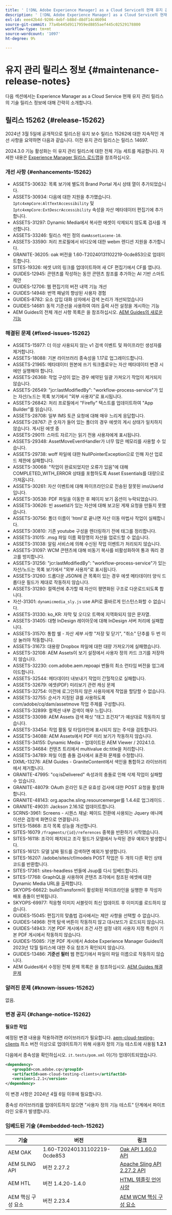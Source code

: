 ```yaml
---
title: ' [!DNL Adobe Experience Manager] as a Cloud Service의 현재 유지 관리 릴리스 정보입니다.'
description: ' [!DNL Adobe Experience Manager] as a Cloud Service의 현재 유지 관리 릴리스 정보입니다.'
exl-id: eee42b4d-9206-4ebf-b88d-d8df14c46094
source-git-commit: 77a4b445d9117959ed8855aef445c02529178800
workflow-type: tm+mt
source-wordcount: '1097'
ht-degree: 9%

---
```


# 유지 관리 릴리스 정보 {#maintenance-release-notes}

다음 섹션에서는 Experience Manager as a Cloud Service 현재 유지 관리 릴리스의 기술 릴리스 정보에 대해 간략히 소개합니다.

## 릴리스 15262 {#release-15262}

2024년 3월 5일에 공개적으로 릴리스된 유지 보수 릴리스 15262에 대한 지속적인 개선 사항을 요약하면 다음과 같습니다. 이전 유지 관리 릴리스는 릴리스 14697.

2024.3.0 기능 활성화는 이 유지 관리 릴리스에 대한 전체 기능 세트를 제공합니다. 자세한 내용은 [Experience Manager 릴리스 로드맵](https://experienceleague.adobe.com/docs/experience-manager-release-information/aem-release-updates/update-releases-roadmap.html)을 참조하십시오.

### 개선 사항 {#enhancements-15262}

* ASSETS-30632: 목록 보기에 별도의 Brand Portal 게시 상태 열이 추가되었습니다.
* ASSETS-30934: 다음에 대한 지원을 추가했습니다. `Iptc4xmpCore:AltTextAccessibility` 및 `Iptc4xmpCore:ExtDescrAccessibility` 속성을 자산 메타데이터 편집기에 추가합니다.
* ASSETS-31297: Dynamic Media에서 복사한 에셋이 삭제되지 않도록 검사를 개선합니다.
* ASSETS-33246: 릴리스 색인 정의 `damAssetLucene-10`.
* ASSETS-33590: 처리 프로필에서 비디오에 대한 webm 렌디션 지원을 추가합니다.
* GRANITE-36205: oak 버전을 1.60-T20240131102219-0cde853으로 업데이트합니다.
* SITES-19326: 에셋 UI의 링크를 업데이트하여 새 CF 편집기에서 CF를 엽니다.
* GUIDES-12945: 콘텐츠를 작성하는 동안 콘텐츠 참조를 추가하는 AI 기반 스마트 제안
* GUIDES-12706: 웹 편집기의 버전 내역 기능 개선
* GUIDES-14948: 번역 패널의 향상된 사용자 경험
* GUIDES-8782: 요소 삽입 대화 상자에서 검색 논리가 개선되었습니다
* GUIDES-14681: 동적 기준선을 사용하여 여러 출력 사전 설정을 게시하는 기능
* AEM Guides의 전체 개선 사항 목록은 을 참조하십시오. [AEM Guides의 새로운 기능](https://experienceleague.adobe.com/docs/experience-manager-guides/using/release-info/release-notes/cloud-release-notes/2024-releases/2402-release/whats-new-2024-2-0.html?lang=en#release-info)

### 해결된 문제 {#fixed-issues-15262}

* ASSETS-15977: 더 이상 사용되지 않는 v1 검색 이벤트 및 파이프라인 생성자를 제거합니다.
* ASSETS-18088: 기본 라이브러리 종속성을 1.17로 업그레이드합니다.
* ASSETS-21965: 메타데이터 원본에 쓰기 워크플로우는 자산 메타데이터 변경 시에만 실행해야 합니다.
* ASSETS-26368: 작업 구성이 없는 경우 예약된 일괄 가져오기 작업이 제거되지 않습니다.
* ASSETS-26549: &quot;jcr:lastModifiedBy&quot;: &quot;workflow-process-service&quot;가 있는 자산/노드는 목록 보기에서 &quot;외부 사용자&quot;로 표시됩니다.
* ASSETS-26842: 처리 프로필에서 &quot;Firefly&quot; 텍스트를 업데이트하여 &quot;App Builder&quot;를 읽습니다.
* ASSETS-28708: 일부 IMS 토큰 요청에 대해 매우 느리게 응답합니다.
* ASSETS-28767: 큰 숫자가 들어 있는 폴더의 경우 에셋의 게시 상태가 일치하지 않습니다. 게시된 에셋 중
* ASSETS-29011: 스마트 자르기는 읽기 전용 사용자에게 표시됩니다.
* ASSETS-29348: AssetMoveEventHandler가 너무 많은 메모리를 사용할 수 있습니다.
* ASSETS-29738: woff 파일에 대한 NullPointerException으로 인해 자산 업로드 제한에 실패합니다.
* ASSETS-30068: &quot;작업이 완료되었지만 오류가 있음&quot;에 대해 COMPLETED_WITH_ERROR 상태를 포함하도록 Asset Essentials를 대량으로 가져옵니다.
* ASSETS-30261: 자산 이벤트에 대해 파이프라인으로 전송된 잘못된 imsUserId입니다.
* ASSETS-30538: PDF 파일을 이동한 후 페이지 보기 옵션이 누락되었습니다.
* ASSETS-30626: 빈 assetId가 있는 자산에 대해 보고된 게재 요청을 만들지 못했습니다.
* ASSETS-30756: 폴더 이름이 &#39;html&#39;로 끝나면 자산 이동 마법사 작업이 실패합니다.
* ASSETS-30810: 기존 youtube 구성을 렌더링하기 전에 태그를 정리합니다.
* ASSETS-31015: .msg 파일 이름 확장명의 자산을 업로드할 수 없습니다.
* ASSETS-31038: 알림 서비스에 의해 수신된 작업 이벤트가 처리되지 않습니다.
* ASSETS-31097: WCM 콘텐츠에 대해 비동기 복사를 비활성화하여 통과 쿼리 경고를 방지합니다.
* ASSETS-31256: &quot;jcr:lastModifiedBy&quot;: &quot;workflow-process-service&quot;가 있는 자산/노드는 목록 보기에서 &quot;외부 사용자&quot;로 표시됩니다.
* ASSETS-31260: 드롭다운 JSON에 큰 목록이 있는 경우 에셋 메타데이터 양식 드롭다운 필드가 제대로 작동하지 않습니다.
* ASSETS-31280: 컬렉션에 추가할 때 자산이 평면화된 구조로 다운로드되도록 합니다.
* 자산-31301: `dynamicmedia_sly.js` use API로 올바르게 인스턴스화할 수 없습니다.
* ASSETS-31330: ko_KR: 자막 및 오디오 트랙에 지역화되지 않은 문자열.
* ASSETS-31405: 대형 InDesign 레이아웃에 대해 InDesign 서버 처리에 실패합니다.
* ASSETS-31570: 통합 쉘 - 자산 세부 사항 &quot;저장 및 닫기&quot;, &quot;취소&quot; 단추를 두 번 이상 눌러야 작동합니다.
* ASSETS-31673: 대용량 Dropbox 파일에 대한 대량 가져오기에 실패했습니다.
* ASSETS-32108: AEM Assets이 보기 설정에서 사용자 정의 카드 크기를 저장하지 않습니다.
* ASSETS-32230: com.adobe.aem.repoapi 번들의 최소 런타임 버전을 업그레이드합니다.
* ASSETS-32544: 메타데이터 내보내기 작업이 간헐적으로 실패합니다.
* ASSETS-32679: 에셋(PDF) 미리보기 관련 캐싱 문제
* ASSETS-32754: 이전에 로그인하지 않은 사용자에게 작업을 할당할 수 없습니다.
* ASSETS-32755: 순서가 지정된 큐를 사용하도록 com/adobe/cq/dam/assetmove 작업 주제를 구성합니다.
* ASSETS-32899: 컬렉션 내부 검색이 매우 느립니다.
* ASSETS-33098: AEM Assets 검색 패싯 &quot;태그 조건자&quot;가 예상대로 작동하지 않습니다.
* ASSETS-33454: 작업 활동 및 타임라인에 표시되지 않는 주석을 검토합니다.
* ASSETS-34088: AEM Assets에서 PDF 미리 보기가 작동하지 않습니다.
* ASSETS-34155: Dynamic Media - 업데이트된 AEM Viewer / 2024.1.0.
* ASSETS-34684: 컨텐츠 트리에서 multivalue dc:title을 처리합니다.
* ASSETS-34789: 파일 이름 충돌 검사에서 표준화 문제를 수정합니다.
* DXML-13276: AEM Guides - GraniteContent에서 색인을 통합하고 라이브러리에서 제거합니다.
* GRANITE-47995: &quot;cq:isDelivered&quot; 속성과의 충돌로 인해 삭제 작업이 실패할 수 있습니다.
* GRANITE-48079: OAuth 온라인 토큰 유효성 검사에 대한 POST 요청을 활성화합니다.
* GRANITE-48143: org.apache.sling.resourcemerger를 1.4.4로 업그레이드 .
* GRANITE-49031: Jackson 2.16.1로 업데이트합니다.
* SCRNS-3961: Screens - 시퀀스 채널: 페이드 전환에 사용되는 Jquery 애니메이션은 검정색 화면으로 연결됩니다.
* SITES-15868: 조각 목록 성능을 개선합니다.
* SITES-16079 `/fragments/{id}/references` 중복을 반환하기 시작했습니다.
* SITES-16118: 조각이 패치되고 조각 필드가 모델에서 누락된 경우 예외가 발생합니다.
* SITES-16121: 모델 날짜 필드를 검색하면 예외가 발생합니다.
* SITES-16207: /adobe/sites/cf/models POST 작업은 두 개의 다른 확인 상태 코드를 반환합니다.
* SITES-17361: sites-headless 번들에 Jsup를 다시 임베드합니다.
* SITES-17768: GraphQL을 사용하여 콘텐츠 조각에서 참조된 에셋에 대한 Dynamic Media URL을 출력합니다.
* SKYOPS-66622: buildTransform이 활성화된 파이프라인을 실행한 후 작성자 배포 충돌이 반복됩니다.
* SKYOPS-69977: 적응형 이미지 서블릿이 최신 업데이트 후 이미지를 로드하지 않습니다.
* GUIDES-15045: 편집기의 맞춤법 검사에서는 제안 사항을 선택할 수 없습니다.
* GUIDES-14968: 전역 탐색 버튼이 작동하지 않고 대시보드가 로드되지 않습니다.
* GUIDES-14943: 기본 PDF 게시에서 조건 사전 설정 내의 사용자 지정 특성이 기본 PDF 게시에서 작동하지 않습니다.
* GUIDES-15085: 기본 PDF 게시에서 Adobe Experience Manager Guides의 2023년 12월 릴리스에 대한 주요 참조가 확인되지 않습니다.
* GUIDES-13486: **기준선 필터** 웹 편집기에서 파일이 파일 이름으로 작동하지 않습니다.
* AEM Guides에서 수정된 전체 문제 목록은 을 참조하십시오. [AEM Guides 해결 문제](https://experienceleague.adobe.com/docs/experience-manager-guides/using/release-info/release-notes/cloud-release-notes/2024-releases/2402-release/fixed-issues-2024-2-0.html?lang=en#release-info)

### 알려진 문제 {#known-issues-15262}

없음.

### 변경 공지 {#change-notice-15262}

**필요한 작업**

예정된 변경 내용을 적용하려면 라이브러리가 필요합니다. [aem-cloud-testing-clients](https://github.com/adobe/aem-testing-clients) 최소 버전 이상으로 업데이트하기 위해 사용자 정의 기능 테스트에 사용됨 **1.2.1**

다음에서 종속성을 확인하십시오. `it.tests/pom.xml` 이(가) 업데이트되었습니다.

```xml
<dependency>
   <groupId>com.adobe.cq</groupId>
   <artifactId>aem-cloud-testing-clients</artifactId>
   <version>1.2.1</version>
</dependency>
```

이 변경 사항은 2024년 4월 6일 이후에 필요합니다.

종속성 라이브러리를 업데이트하지 않으면 &quot;사용자 정의 기능 테스트&quot; 단계에서 파이프라인 오류가 발생합니다.

### 임베드된 기술 {#embedded-tech-15262}

| 기술 | 버전 | 링크 |
|---|---|---|
| AEM OAK | 1.60-T20240131102219-0cde853 | [Oak API 1.60.0 API](https://www.javadoc.io/doc/org.apache.jackrabbit/oak-api/1.60.0/index.html) |
| AEM SLING API | 버전 2.27.2 | [Apache Sling API 2.27.2 API](https://www.javadoc.io/doc/org.apache.sling/org.apache.sling.api/latest/index.html) |
| AEM HTL | 버전 1.4.20-1.4.0 | [HTML 템플릿 언어 사양](https://github.com/adobe/htl-spec) |
| AEM 핵심 구성 요소 | 버전 2.23.4 | [AEM WCM 핵심 구성 요소](https://github.com/adobe/aem-core-wcm-components) |

